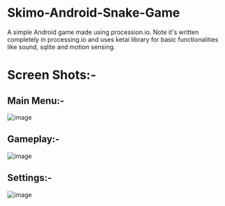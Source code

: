 # Skimo-Android-Snake-Game
A simple Android game made using procession.io.
Note it's written completely in processing.io and uses ketai library for basic functionalities like sound, sqlite and motion sensing.
# Screen Shots:-
## Main Menu:-
![image](https://user-images.githubusercontent.com/35917115/222988582-55035fea-d739-4368-a092-41ff59096fee.png)
## Gameplay:-
![image](https://user-images.githubusercontent.com/35917115/222988575-cfa24e05-8213-45ec-98ce-8ee771a69469.png)
## Settings:-
![image](https://user-images.githubusercontent.com/35917115/222988586-9a585d3a-439a-45fb-91ef-13ff73351075.png)
